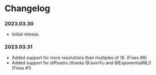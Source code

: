 # Changelog


### 2023.03.30
 - Initial release.

### 2023.03.31
 - Added support for more resolutions than multiples of 16. (Fixes #8)
 - Added support for diffusers (thanks @JunnYu and @ExponentialML)! (Fixes #1)